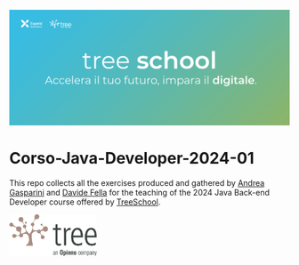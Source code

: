 ![TreeSchool](assets/treeschool_header.png)

# Corso-Java-Developer-2024-01

This repo collects all the exercises produced and gathered by [Andrea Gasparini](https://github.com/andrea-gasparini) and [Davide Fella](https://github.com/davidefella) for the teaching of the 2024 Java Back-end Developer course offered by [TreeSchool](https://tree.it/school/).


<!--
# Index

| Module | Subject                      | Contents                                                                                                                                                                                                                                                                                                      |
|--------|------------------------------|---------------------------------------------------------------------------------------------------------------------------------------------------------------------------------------------------------------------------------------------------------------------------------------------------------------|
| 1      | Java syntax and naming       |                                                                                                                                                                                                                                                                                                               |
| 2      | ABC dell'informatica in Java | [Esempi ricorsione](module_02/src/esempi/Ricorsione.java), [Esercizi](module_02/src/esercizi/)                                                                                                                                                                                                                |
| 3      | Git                          |                                                                                                                                                                                                                                                                                                               |
| 4      | Object-Oriented Programming  | [Esempi](module_04/src/esempi/), [Esercizi](module_04/src/esercizi/)                                                                                                                                                                                                                                          |
| 5      | Ereditarietà Base            | [Esempi](module_05/src/esempi/), [Esercizi](module_05/src/esercizi/)                                                                                                                                                                                                                                          |
| 6      | Ereditarietà Avanzata        | [Esercizi](module_06/src/esercizi/), [Approfondimento Comparable/Comparator](module_06/src/esempi/comparator/Classifica.java?plain=1#L107-L138), [Esempio Iterable/Iterator](module_06/src/esempi/lista_di_interi/ListaDiInteri.java?plain=1#L144-L178), [Esempi ArrayList](module_06/src/esempi/EsempiListe) |
| 7      | Generics & Collections       | [Esempi](module_07/src/esempi/), [Esercizi](module_07/src/esercizi/)                                                                                                                                                                                                                                          |
| 8      | Eccezioni e annotazioni      | [Esempi](module_08/src/esempi/), [Esercizio SharedMobility](module_08/src/esercizi/shared_mobility)                                                                                                                                                                                                           |
| 9      | Gestione I/O - Packages      | [Esempio reader/writer](module_09/src/esempi/reader_writer/), [Esempio database](module_09/src/esempi/database), [Esercizi](module_09/src/esercizi/)                                                                                                                                                         |
| 10     | Design Patterns              | [Esempi](module_10/src/esempi), [Esercizi](module_10/src/esercizi/) |
| 11     | Java Stream                  | [Esempi](module_11/src/esempi), [Esercizi](module_11/src/esercizi/)                                     |
| 12     | Database                     | [Esempi](module_12/src/esempi)                           |
| 13     | API                          | [Esercizi](module_13/src)                                                                  |
| 14     | Spring                       | [Esercizi](module_14/src)                                                                  |
| 18     | Test                         | [Esercizi](module_18/src)                                                                  |
-->

<img src="assets/treelogo.png" height="75">
